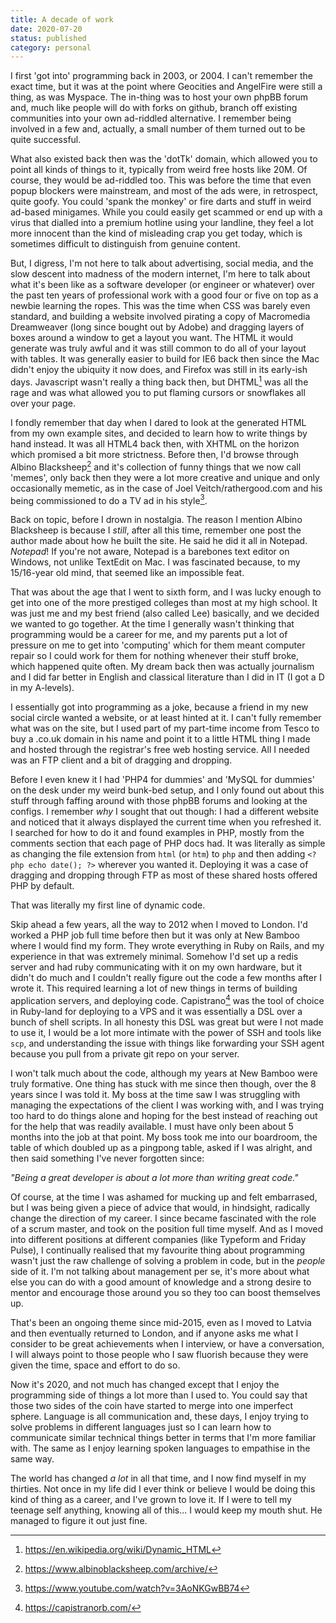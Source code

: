 ```yaml
---
title: A decade of work
date: 2020-07-20
status: published
category: personal
---
```


I first 'got into' programming back in 2003, or 2004. I can't remember the exact time, but it was at the point where Geocities and AngelFire were still a thing, as was Myspace. The in-thing was to host your own phpBB forum and, much like people will do with forks on github, branch off existing communities into your own ad-riddled alternative. I remember being involved in a few and, actually, a small number of them turned out to be quite successful.

What also existed back then was the 'dotTk' domain, which allowed you to point all kinds of things to it, typically from weird free hosts like 20M. Of course, they would be ad-riddled too. This was before the time that even popup blockers were mainstream, and most of the ads were, in retrospect, quite goofy. You could 'spank the monkey' or fire darts and stuff in weird ad-based minigames. While you could easily get scammed or end up with a virus that dialled into a premium hotline using your landline, they feel a lot more innocent than the kind of misleading crap you get today, which is sometimes difficult to distinguish from genuine content.

But, I digress, I'm not here to talk about advertising, social media, and the slow descent into madness of the modern internet, I'm here to talk about what it's been like as a software developer (or engineer or whatever) over the past ten years of professional work with a good four or five on top as a newbie learning the ropes. This was the time when CSS was barely even standard, and building a website involved pirating a copy of Macromedia Dreamweaver (long since bought out by Adobe) and dragging layers of boxes around a window to get a layout you want. The HTML it would generate was truly awful and it was still common to do all of your layout with tables. It was generally easier to build for IE6 back then since the Mac didn't enjoy the ubiquity it now does, and Firefox was still in its early-ish days. Javascript wasn't really a thing back then, but DHTML[^0] was all the rage and was what allowed you to put flaming cursors or snowflakes all over your page.

I fondly remember that day when I dared to look at the generated HTML from my own example sites, and decided to learn how to write things by hand instead. It was all HTML4 back then, with XHTML on the horizon which promised a bit more strictness. Before then, I'd browse through Albino Blacksheep[^1] and it's collection of funny things that we now call 'memes', only back then they were a lot more creative and unique and only occasionally memetic, as in the case of Joel Veitch/rathergood.com and his being commissioned to do a TV ad in his style[^2].

Back on topic, before I drown in nostalgia. The reason I mention Albino Blacksheep is because I *still*, after all this time, remember one post the author made about how he built the site. He said he did it all in Notepad. *Notepad*! If you're not aware, Notepad is a barebones text editor on Windows, not unlike TextEdit on Mac. I was fascinated because, to my 15/16-year old mind, that seemed like an impossible feat.

That was about the age that I went to sixth form, and I was lucky enough to get into one of the more prestiged colleges than most at my high school. It was just me and my best friend (also called Lee) basically, and we decided we wanted to go together. At the time I generally wasn't thinking that programming would be a career for me, and my parents put a lot of pressure on me to get into 'computing' which for them meant computer repair so I could work for them for nothing whenever their stuff broke, which happened quite often. My dream back then was actually journalism and I did far better in English and classical literature than I did in IT (I got a D in my A-levels).

I essentially got into programming as a joke, because a friend in my new social circle wanted a website, or at least hinted at it. I can't fully remember what was on the site, but I used part of my part-time income from Tesco to buy a .co.uk domain in his name and point it to a little HTML thing I made and hosted through the registrar's free web hosting service. All I needed was an FTP client and a bit of dragging and dropping.

Before I even knew it I had 'PHP4 for dummies' and 'MySQL for dummies' on the desk under my weird bunk-bed setup, and I only found out about this stuff through faffing around with those phpBB forums and looking at the configs. I remember _why_ I sought that out though: I had a different website and noticed that it always displayed the current time when you refreshed it. I searched for how to do it and found examples in PHP, mostly from the comments section that each page of PHP docs had. It was literally as simple as changing the file extension from `html` (or `htm`) to `php` and then adding `<?php echo date(); ?>` wherever you wanted it. Deploying it was a case of dragging and dropping through FTP as most of these shared hosts offered PHP by default.

That was literally my first line of dynamic code.

Skip ahead a few years, all the way to 2012 when I moved to London. I'd worked a PHP job full time before then but it was only at New Bamboo where I would find my form. They wrote everything in Ruby on Rails, and my experience in that was extremely minimal. Somehow I'd set up a redis server and had ruby communicating with it on my own hardware, but it didn't do much and I couldn't really figure out the code a few months after I wrote it. This required learning a lot of new things in terms of building application servers, and deploying code. Capistrano[^3] was the tool of choice in Ruby-land for deploying to a VPS and it was essentially a DSL over a bunch of shell scripts. In all honesty this DSL was great but were I not made to use it, I would be a lot more intimate with the power of SSH and tools like `scp`, and understanding the issue with things like forwarding your SSH agent because you pull from a private git repo on your server.

I won't talk much about the code, although my years at New Bamboo were truly formative. One thing has stuck with me since then though, over the 8 years since I was told it. My boss at the time saw I was struggling with managing the expectations of the client I was working with, and I was trying too hard to do things alone and hoping for the best instead of reaching out for the help that was readily available. I must have only been about 5 months into the job at that point. My boss took me into our boardroom, the table of which doubled up as a pingpong table, asked if I was alright, and then said something I've never forgotten since:

*"Being a great developer is about a lot more than writing great code."*

Of course, at the time I was ashamed for mucking up and felt embarrased, but I was being given a piece of advice that would, in hindsight, radically change the direction of my career. I since became fascinated with the role of a scrum master, and took on the position full time myself. And as I moved into different positions at different companies (like Typeform and Friday Pulse), I continually realised that my favourite thing about programming wasn't just the raw challenge of solving a problem in code, but in the _people_ side of it. I'm not talking about management per se, it's more about what else you can do with a good amount of knowledge and a strong desire to mentor and encourage those around you so they too can boost themselves up.

That's been an ongoing theme since mid-2015, even as I moved to Latvia and then eventually returned to London, and if anyone asks me what I consider to be great achievements when I interview, or have a conversation, I will always point to those people who I saw fluorish because they were given the time, space and effort to do so.

Now it's 2020, and not much has changed except that I enjoy the programming side of things a lot more than I used to. You could say that those two sides of the coin have started to merge into one imperfect sphere. Language is all communication and, these days, I enjoy trying to solve problems in different languages just so I can learn how to communicate similar technical things better in terms that I'm more familiar with. The same as I enjoy learning spoken languages to empathise in the same way.

The world has changed _a lot_ in all that time, and I now find myself in my thirties. Not once in my life did I ever think or believe I would be doing this kind of thing as a career, and I've grown to love it. If I were to tell my teenage self anything, knowing all of this... I would keep my mouth shut. He managed to figure it out just fine.

[^0]: <https://en.wikipedia.org/wiki/Dynamic_HTML>
[^1]: <https://www.albinoblacksheep.com/archive/>
[^2]: <https://www.youtube.com/watch?v=3AoNKGwBB74>
[^3]: <https://capistranorb.com/>